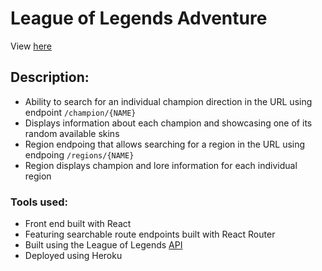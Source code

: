 # League of Legends Adventure 
View [here](https://leagueoflegendsadventure.herokuapp.com/)
## Description:

- Ability to search for an individual champion direction in the URL using endpoint `/champion/{NAME}` 
- Displays information about each champion and showcasing one of its random available skins 
- Region endpoing that allows searching for a region in the URL using endpoing `/regions/{NAME}`
- Region displays champion and lore information for each individual region 

### Tools used: 
- Front end built with React 
- Featuring searchable route endpoints built with React Router 
- Built using the League of Legends [API](https://ddragon.leagueoflegends.com/cdn/10.4.1/data/en_US/champion.json)
- Deployed using Heroku 
